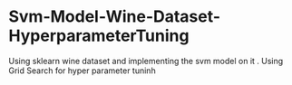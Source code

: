 # Svm-Model-Wine-Dataset-HyperparameterTuning
Using sklearn wine dataset and implementing the svm model on it . Using Grid Search for hyper parameter tuninh
